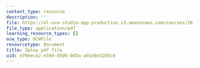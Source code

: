 ```yaml
---
content_type: resource
description: ''
file: https://ol-ocw-studio-app-production.s3.amazonaws.com/courses/16-687-private-pilot-ground-school-january-iap-2019/e70eece2e594d5d60d5aa91e8e3285c0_geJHchWUYQk.pdf
file_type: application/pdf
learning_resource_types: []
ocw_type: OCWFile
resourcetype: Document
title: 3play pdf file
uid: e70eece2-e594-d5d6-0d5a-a91e8e3285c0
---
```

